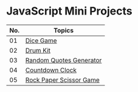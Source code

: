 # JavaScript Mini Projects 
| No.| Topics |
|----|--------|
| 01 |[Dice Game](https://github.com/KyiThantSin/JavaScript_Projects/tree/main/Dice%20Game)|
| 02 |[Drum Kit](https://github.com/KyiThantSin/JavaScript_Projects/tree/main/Drum%20Kit)|
| 03 |[Random Quotes Generator](https://github.com/KyiThantSin/JavaScript_Projects/tree/main/Random%20quotes%20generator)|
| 04 |[Countdown Clock](https://github.com/KyiThantSin/JavaScript_Projects/tree/main/Countdown%20Clock)|
| 05 |[Rock Paper Scissor Game](https://github.com/KyiThantSin/JavaScript_Projects/tree/main/Rock%2CPaper%2CScissor)|
